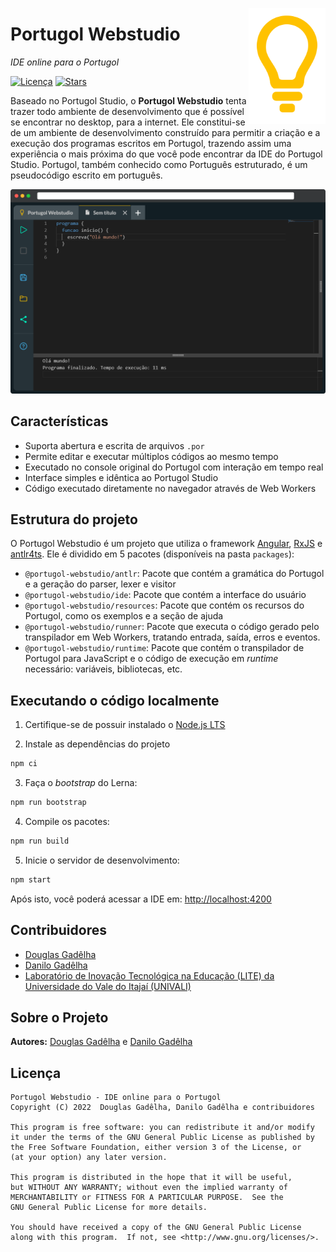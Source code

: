 <a href="https://dgadelha.github.io/Portugol-Webstudio/"><img src="./packages/ide/src/assets/lightbulb.svg" width="123px" alt="Portugol Webstudio" align="right"></a>

# Portugol Webstudio

_IDE online para o Portugol_

[![Licença](https://img.shields.io/badge/licen%C3%A7a-GPL-blue.svg)](https://github.com/dgadelha/Portugol-Webstudio/blob/master/LICENSE)
[![Stars](https://img.shields.io/github/stars/dgadelha/Portugol-Webstudio)](https://github.com/dgadelha/Portugol-Webstudio/stargazers)

Baseado no Portugol Studio, o **Portugol Webstudio** tenta trazer todo ambiente de desenvolvimento que é possível se encontrar no desktop, para a internet. Ele constitui-se de um ambiente de desenvolvimento construído para permitir a criação e a execução dos programas escritos em Portugol, trazendo assim uma experiência o mais próxima do que você pode encontrar da IDE do Portugol Studio. Portugol, também conhecido como Português estruturado, é um pseudocódigo escrito em português.

[![Captura de Tela](.github/screenshot.png)](https://dgadelha.github.io/Portugol-Webstudio/)

## Características

- Suporta abertura e escrita de arquivos `.por`
- Permite editar e executar múltiplos códigos ao mesmo tempo
- Executado no console original do Portugol com interação em tempo real
- Interface simples e idêntica ao Portugol Studio
- Código executado diretamente no navegador através de Web Workers

## Estrutura do projeto

O Portugol Webstudio é um projeto que utiliza o framework [Angular](https://angular.io/), [RxJS](https://rxjs.dev/) e [antlr4ts](https://github.com/tunnelvisionlabs/antlr4ts). Ele é dividido em 5 pacotes (disponíveis na pasta `packages`):

- `@portugol-webstudio/antlr`: Pacote que contém a gramática do Portugol e a geração do parser, lexer e visitor
- `@portugol-webstudio/ide`: Pacote que contém a interface do usuário
- `@portugol-webstudio/resources`: Pacote que contém os recursos do Portugol, como os exemplos e a seção de ajuda
- `@portugol-webstudio/runner`: Pacote que executa o código gerado pelo transpilador em Web Workers, tratando entrada, saída, erros e eventos.
- `@portugol-webstudio/runtime`: Pacote que contém o transpilador de Portugol para JavaScript e o código de execução em _runtime_ necessário: variáveis, bibliotecas, etc.

## Executando o código localmente

1. Certifique-se de possuir instalado o [Node.js LTS](https://nodejs.org/pt-br/download/)

2. Instale as dependências do projeto

```sh
npm ci
```

3. Faça o _bootstrap_ do Lerna:

```sh
npm run bootstrap
```

4. Compile os pacotes:

```sh
npm run build
```

5. Inicie o servidor de desenvolvimento:

```sh
npm start
```

Após isto, você poderá acessar a IDE em: [http://localhost:4200](http://localhost:4200)

## Contribuidores

- [Douglas Gadêlha](https://github.com/dgadelha)
- [Danilo Gadêlha](https://github.com/dngadelha)
- [Laboratório de Inovação Tecnológica na Educação (LITE) da Universidade do Vale do Itajaí (UNIVALI)](https://github.com/UNIVALI-LITE)

## Sobre o Projeto

**Autores:** [Douglas Gadêlha](mailto:dgadelha@live.com) e [Danilo Gadêlha](mailto:dngadelha@outlook.com)

## Licença

    Portugol Webstudio - IDE online para o Portugol
    Copyright (C) 2022  Douglas Gadêlha, Danilo Gadêlha e contribuidores

    This program is free software: you can redistribute it and/or modify
    it under the terms of the GNU General Public License as published by
    the Free Software Foundation, either version 3 of the License, or
    (at your option) any later version.

    This program is distributed in the hope that it will be useful,
    but WITHOUT ANY WARRANTY; without even the implied warranty of
    MERCHANTABILITY or FITNESS FOR A PARTICULAR PURPOSE.  See the
    GNU General Public License for more details.

    You should have received a copy of the GNU General Public License
    along with this program.  If not, see <http://www.gnu.org/licenses/>.
